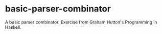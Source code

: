 # basic-parser-combinator
A basic parser combinator. Exercise from Graham Hutton's Programming in Haskell.
